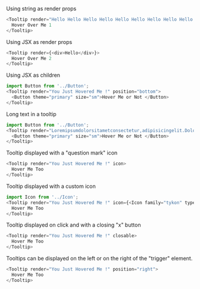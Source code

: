 Using string as render props
```js
<Tooltip render="Hello Hello Hello Hello Hello Hello Hello Hello Hello Hello Hello Hello Hello Hello Hello Hello Hello Hello" position="bottom">
  Hover Over Me 1
</Tooltip>
```

Using JSX as render props
```js
<Tooltip render={<div>Hello</div>}>
  Hover Over Me 2
</Tooltip>
```

Using JSX as children
```js
import Button from '../Button';
<Tooltip render="You Just Hovered Me !" position="bottom">
  <Button theme="primary" size="sm">Hover Me or Not </Button>
</Tooltip>
```

Long text in a tooltip
```js
import Button from '../Button';
<Tooltip render="Loremipsumdolorsitametconsectetur,adipisicingelit.Doloremquearchitectoveritatisveniamat,cumeosdoloreslaborumimpedit.Inventore,voluptate.Maximefacilisexplicaboquamassumendaaspernaturducimusofficiaminusomnis?"position="bottom">
  <Button theme="primary" size="sm">Hover Me or Not </Button>
</Tooltip>
```

Tooltip displayed with a "question mark" icon
```js
<Tooltip render="You Just Hovered Me !" icon>
  Hover Me Too
</Tooltip>
```

Tooltip displayed with a custom icon
```js
import Icon from '../Icon';
<Tooltip render="You Just Hovered Me !" icon={<Icon family="tykon" type="warning" />}>
  Hover Me Too
</Tooltip>
```

Tooltip displayed on click and with a closing "x" button
```js
<Tooltip render="You Just Hovered Me !" closable>
  Hover Me Too
</Tooltip>
```

Tooltips can be displayed on the left or on the right of the "trigger" element.
```js
<Tooltip render="You Just Hovered Me !" position="right">
  Hover Me Too
</Tooltip>
```